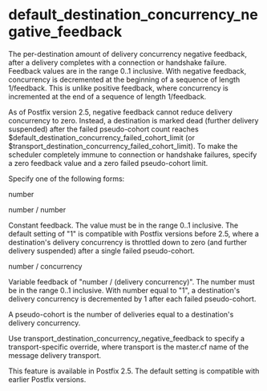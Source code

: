 # default_destination_concurrency_negative_feedback 

 The per-destination amount of delivery concurrency negative
feedback, after a delivery completes with a connection or handshake
failure. Feedback values are in the range 0..1 inclusive. With
negative feedback, concurrency is decremented at the beginning of
a sequence of length 1/feedback. This is unlike positive feedback,
where concurrency is incremented at the end of a sequence of length
1/feedback. 

 As of Postfix version 2.5, negative feedback cannot reduce
delivery concurrency to zero.  Instead, a destination is marked
dead (further delivery suspended) after the failed pseudo-cohort
count reaches $default_destination_concurrency_failed_cohort_limit
(or $transport_destination_concurrency_failed_cohort_limit).
To make the scheduler completely immune to connection or handshake
failures, specify a zero feedback value and a zero failed pseudo-cohort
limit.  

 Specify one of the following forms: 



 number  

 number / number  

 Constant feedback. The value must be in the range 0..1 inclusive.
The default setting of "1" is compatible with Postfix versions
before 2.5, where a destination's delivery concurrency is throttled
down to zero (and further delivery suspended) after a single failed
pseudo-cohort. 

 number / concurrency  

 Variable feedback of "number / (delivery concurrency)".
The number must be in the range 0..1 inclusive. With
number equal to "1", a destination's delivery concurrency
is decremented by 1 after each failed pseudo-cohort.  



 A pseudo-cohort is the number of deliveries equal to a destination's
delivery concurrency. 

 Use transport_destination_concurrency_negative_feedback
to specify a transport-specific override, where transport
is the master.cf
name of the message delivery transport. 

 This feature is available in Postfix 2.5. The default setting
is compatible with earlier Postfix versions. 


